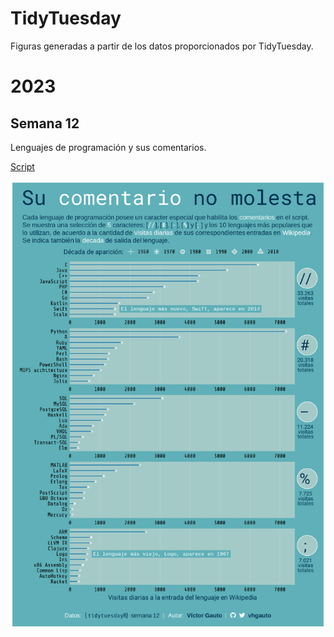 # TidyTuesday
Figuras generadas a partir de los datos proporcionados por TidyTuesday.

# 2023

## Semana 12

Lenguajes de programación y sus comentarios.

[Script](2023/semana_12/2023-s12_script.R)

![](2023/semana_12/viz.png)
